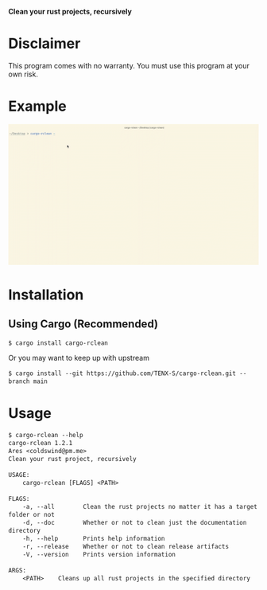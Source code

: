 **Clean your rust projects, recursively**

# Disclaimer
This program comes with no warranty. You must use this program at your own risk.

# Example
<img src="https://github.com/TENX-S/cargo-rclean/blob/main/screenshots/cargo-rclean.gif?raw=true">

# Installation
## Using Cargo (Recommended)

```shell script
$ cargo install cargo-rclean
```

Or you may want to keep up with upstream

```shell script
$ cargo install --git https://github.com/TENX-S/cargo-rclean.git --branch main
```

# Usage
```shell script
$ cargo-rclean --help
cargo-rclean 1.2.1
Ares <coldswind@pm.me>
Clean your rust project, recursively

USAGE:
    cargo-rclean [FLAGS] <PATH>

FLAGS:
    -a, --all        Clean the rust projects no matter it has a target folder or not
    -d, --doc        Whether or not to clean just the documentation directory
    -h, --help       Prints help information
    -r, --release    Whether or not to clean release artifacts
    -V, --version    Prints version information

ARGS:
    <PATH>    Cleans up all rust projects in the specified directory
```
